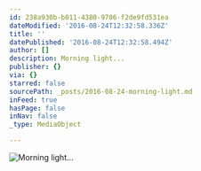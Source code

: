 ```yaml
---
id: 238a930b-b011-4380-9706-f2de9fd531ea
dateModified: '2016-08-24T12:32:58.336Z'
title: ''
datePublished: '2016-08-24T12:32:58.494Z'
author: []
description: Morning light...
publisher: {}
via: {}
starred: false
sourcePath: _posts/2016-08-24-morning-light.md
inFeed: true
hasPage: false
inNav: false
_type: MediaObject

---
```

![Morning light...](https://the-grid-user-content.s3-us-west-2.amazonaws.com/71e9a4ea-38bd-4541-8e01-4037d9fd63e4.jpg)